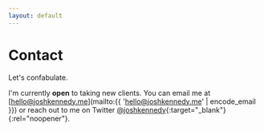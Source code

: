```yaml
---
layout: default
---
```


<h1 class="Page-title">Contact</h1>

<p class="Lede">Let's confabulate.</p>

I'm currently **open** to taking new clients. You can email me at [hello@joshkennedy.me](mailto:{{ 'hello@joshkennedy.me' | encode_email }}) or reach out to me on Twitter [@joshkennedy](https://www.twitter.com/joshkennedy){:target="_blank"}{:rel="noopener"}.
